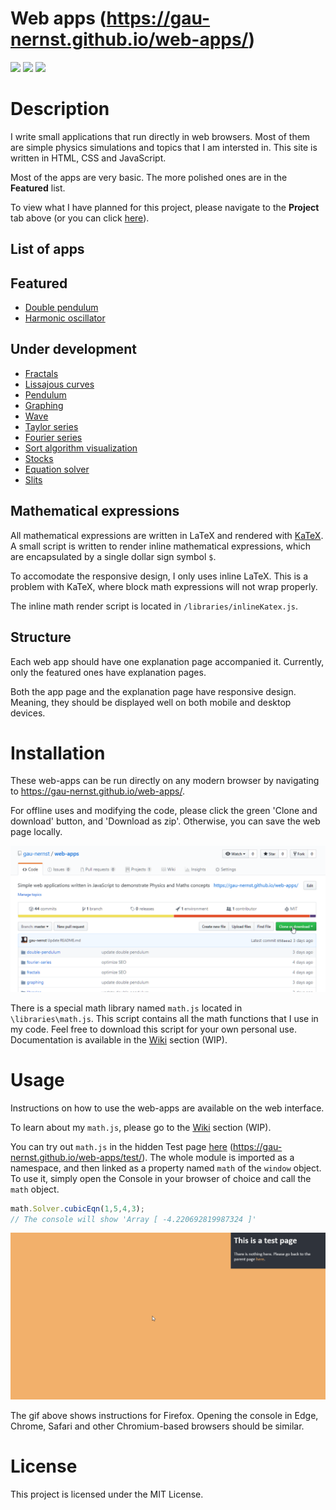 Web apps (https://gau-nernst.github.io/web-apps/)
==================

<div>
    <img src="https://img.shields.io/github/repo-size/gau-nernst/web-apps.svg">
    <img src="https://img.shields.io/github/languages/top/gau-nernst/web-apps.svg">
    <img src="https://img.shields.io/github/license/gau-nernst/web-apps.svg">
</div>

# Description

I write small applications that run directly in web browsers. Most of them are simple physics simulations and topics that I am intersted in. This site is written in HTML, CSS and JavaScript.

Most of the apps are very basic. The more polished ones are in the __Featured__ list.

To view what I have planned for this project, please navigate to the __Project__ tab above (or you can click [here](https://github.com/gau-nernst/web-apps/projects/1)).

## List of apps

<h2>Featured</h2>
<ul>
    <li><a href="double-pendulum/">Double pendulum</a></li>
    <li><a href="oscillator/">Harmonic oscillator</a></li>
</ul>
<h2>Under development</h2>
<ul>
    <li><a href="fractals/">Fractals</a></li>
    <li><a href="lissajous/">Lissajous curves</a></li>
    <li><a href="pendulum/">Pendulum</a></li>
    <li><a href="graphing/">Graphing</a></li>                
    <li><a href="wave/">Wave</a></li>
    <li><a href="taylor-series/">Taylor series</a></li>
    <li><a href="fourier-series/">Fourier series</a></li>
    <li><a href="sort/">Sort algorithm visualization</a></li>
    <li><a href="stokcs/">Stocks</a></li>
    <li><a href="eqn-solver/">Equation solver</a></li>
    <li><a href="slits/">Slits</a></li>
</ul>

## Mathematical expressions

All mathematical expressions are written in LaTeX and rendered with [KaTeX](https://github.com/KaTeX/KaTeX). A small script is written to render inline mathematical expressions, which are encapsulated by a single dollar sign symbol `$`.

To accomodate the responsive design, I only uses inline LaTeX. This is a problem with KaTeX, where block math expressions will not wrap properly.

The inline math render script is located in `/libraries/inlineKatex.js`.

## Structure

Each web app should have one explanation page accompanied it. Currently, only the featured ones have explanation pages.

Both the app page and the explanation page have responsive design. Meaning, they should be displayed well on both mobile and desktop devices.

# Installation

These web-apps can be run directly on any modern browser by navigating to https://gau-nernst.github.io/web-apps/.

For offline uses and modifying the code, please click the green 'Clone and download' button, and 'Download as zip'. Otherwise, you can save the web page locally.

![](download.gif)

There is a special math library named `math.js` located in `\libraries\math.js`. This script contains all the math functions that I use in my code. Feel free to download this script for your own personal use. Documentation is available in the [Wiki](https://github.com/gau-nernst/web-apps/wiki/math.js) section (WIP).

# Usage

Instructions on how to use the web-apps are available on the web interface.

To learn about my `math.js`, please go to the [Wiki](https://github.com/gau-nernst/web-apps/wiki/math.js) section (WIP).

You can try out `math.js` in the hidden Test page [here](https://gau-nernst.github.io/web-apps/test/) (https://gau-nernst.github.io/web-apps/test/). The whole module is imported as a namespace, and then linked as a property named `math` of the `window` object. To use it, simply open the Console in your browser of choice and call the `math` object.

```javascript
math.Solver.cubicEqn(1,5,4,3);
// The console will show 'Array [ -4.220692819987324 ]'
```

![](test.gif)

The gif above shows instructions for Firefox. Opening the console in Edge, Chrome, Safari and other Chromium-based browsers should be similar.

# License

This project is licensed under the MIT License.
